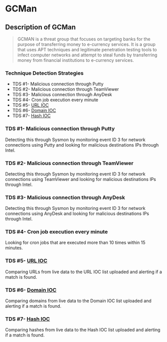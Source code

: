 # **GCMan**

## **Description of GCMan**

> GCMAN is a threat group that focuses on targeting banks for the purpose of transferring money to e-currency services. 
> It is a group that uses APT techniques and legitimate penetration testing tools to infect computer networks and attempt to steal funds by transferring money from financial institutions to e-currency services.

### **Technique Detection Strategies**

- TDS #1- Malicious connection through Putty
- TDS #2- Malicious connection through TeamViewer
- TDS #3- Malicious connection through AnyDesk
- TDS #4- Cron job execution every minute
- TDS #5- [URL IOC](https://media.kasperskycontenthub.com/wp-content/uploads/sites/43/2018/03/07195101/Gcman-AttackAgainstFinancialInstitutions.ioc)
- TDS #6- [Domain IOC](https://media.kasperskycontenthub.com/wp-content/uploads/sites/43/2018/03/07195101/Gcman-AttackAgainstFinancialInstitutions.ioc)
- TDS #7- [Hash IOC](https://media.kasperskycontenthub.com/wp-content/uploads/sites/43/2018/03/07195101/Gcman-AttackAgainstFinancialInstitutions.ioc)

### TDS #1- Malicious connection through Putty
Detecting this through Sysmon by monitoring event ID 3 for network connections using Putty and looking for malicious destinations IPs through Intel.

### TDS #2- Malicious connection through TeamViewer
Detecting this through Sysmon by monitoring event ID 3 for network connections using TeamViewer and looking for malicious destinations IPs through Intel.

### TDS #3- Malicious connection through AnyDesk
Detecting this through Sysmon by monitoring event ID 3 for network connections using AnyDesk and looking for malicious destinations IPs through Intel.

### TDS #4- Cron job execution every minute
Looking for cron jobs that are executed more than 10 times within 15 minutes.

### TDS #5- [URL IOC](https://media.kasperskycontenthub.com/wp-content/uploads/sites/43/2018/03/07195101/Gcman-AttackAgainstFinancialInstitutions.ioc)
Comparing URLs from live data to the URL IOC list uploaded and alerting if a match is found.

### TDS #6- [Domain IOC](https://media.kasperskycontenthub.com/wp-content/uploads/sites/43/2018/03/07195101/Gcman-AttackAgainstFinancialInstitutions.ioc)
Comparing domains from live data to the Domain IOC list uploaded and alerting if a match is found.

### TDS #7- [Hash IOC](https://media.kasperskycontenthub.com/wp-content/uploads/sites/43/2018/03/07195101/Gcman-AttackAgainstFinancialInstitutions.ioc)
Comparing hashes from live data to the Hash IOC list uploaded and alerting if a match is found.
